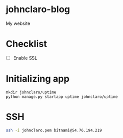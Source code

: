 # johnclaro-blog
My website

# Checklist
- [ ] Enable SSL

# Initializing app

```
mkdir johnclaro/uptime
python manage.py startapp uptime johnclaro/uptime
```

# SSH

```bash
ssh -i johnclaro.pem bitnami@54.76.194.219
```
